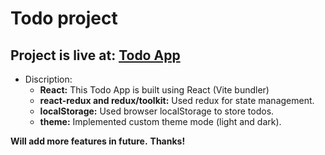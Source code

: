 # Todo project

## Project is live at: [Todo App](https://devmsrajput.github.io/react-todo/)

+ Discription:
  + **React:** This Todo App is built using React (Vite bundler)
  + **react-redux and redux/toolkit:** Used redux for state management.
  + **localStorage:** Used browser localStorage to store todos.
  + **theme:** Implemented custom theme mode (light and dark).

__Will add more features in future.__
__Thanks!__
